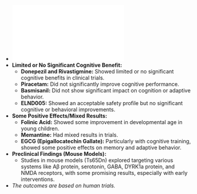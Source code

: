 - ![Pharmacological interventions to improve cognition and adaptive functioning in Down syndrome, Strides to date@Hart and Visootsak | Aug 2017.pdf](../assets/Pharmacological_interventions_to_improve_cognition_and_adaptive_functioning_in_Down_syndrome,_Strides_to_date@Hart_and_Visootsak_|_Aug_2017_1748061841325_0.pdf)
- **Limited or No Significant Cognitive Benefit:**
	- **Donepezil and Rivastigmine:** Showed limited or no significant cognitive benefits in clinical trials.
	- **Piracetam:** Did not significantly improve cognitive performance.
	- **Basmisanil:** Did not show significant impact on cognition or adaptive behavior.
	- **ELND005:** Showed an acceptable safety profile but no significant cognitive or behavioral improvements.
- **Some Positive Effects/Mixed Results:**
	- **Folinic Acid:** Showed some improvement in developmental age in young children.
	- **Memantine:** Had mixed results in trials.
	- **EGCG (Epigallocatechin Gallate):** Particularly with cognitive training, showed some positive effects on memory and adaptive behavior.
- **Preclinical Findings (Mouse Models):**
	- Studies in mouse models (Ts65Dn) explored targeting various systems like Aβ protein, serotonin, GABA, DYRK1a protein, and NMDA receptors, with some promising results, especially with early interventions.
- *The outcomes are based on human trials.*